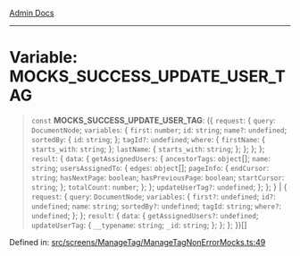 [Admin Docs](/)

***

# Variable: MOCKS\_SUCCESS\_UPDATE\_USER\_TAG

> `const` **MOCKS\_SUCCESS\_UPDATE\_USER\_TAG**: (\{ `request`: \{ `query`: `DocumentNode`; `variables`: \{ `first`: `number`; `id`: `string`; `name?`: `undefined`; `sortedBy`: \{ `id`: `string`; \}; `tagId?`: `undefined`; `where`: \{ `firstName`: \{ `starts_with`: `string`; \}; `lastName`: \{ `starts_with`: `string`; \}; \}; \}; \}; `result`: \{ `data`: \{ `getAssignedUsers`: \{ `ancestorTags`: `object`[]; `name`: `string`; `usersAssignedTo`: \{ `edges`: `object`[]; `pageInfo`: \{ `endCursor`: `string`; `hasNextPage`: `boolean`; `hasPreviousPage`: `boolean`; `startCursor`: `string`; \}; `totalCount`: `number`; \}; \}; `updateUserTag?`: `undefined`; \}; \}; \} \| \{ `request`: \{ `query`: `DocumentNode`; `variables`: \{ `first?`: `undefined`; `id?`: `undefined`; `name`: `string`; `sortedBy?`: `undefined`; `tagId`: `string`; `where?`: `undefined`; \}; \}; `result`: \{ `data`: \{ `getAssignedUsers?`: `undefined`; `updateUserTag`: \{ `__typename`: `string`; `_id`: `string`; \}; \}; \}; \})[]

Defined in: [src/screens/ManageTag/ManageTagNonErrorMocks.ts:49](https://github.com/PalisadoesFoundation/talawa-admin/blob/main/src/screens/ManageTag/ManageTagNonErrorMocks.ts#L49)
